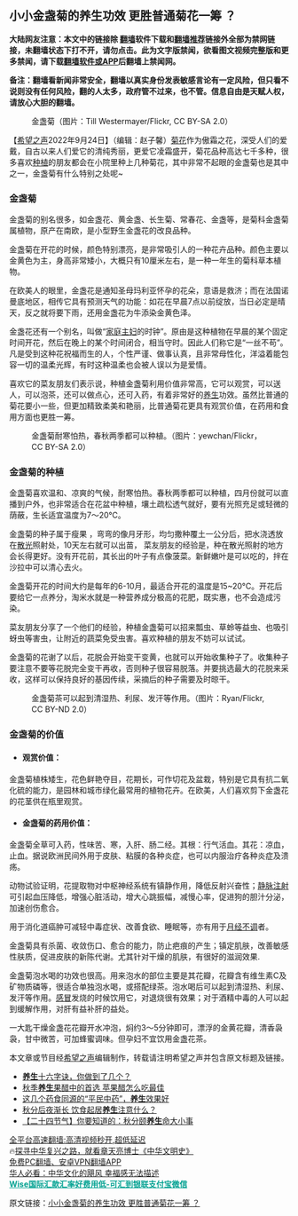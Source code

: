  <!-- 面包屑导航 --> <h2>小小金盏菊的养生功效 更胜普通菊花一筹 ？</h2> <p class="notice"><b>大陆网友注意：本文中的链接除 <a href="https://github.com/bannedbook/fanqiang" >翻墙</a>软件下载和<a href="https://github.com/killgcd/justmysocks/blob/master/README.md">翻墙推荐</a>链接外全部为禁网链接，未翻墙状态下打不开，请勿点击。此为文字版禁闻，欲看图文视频完整版和更多禁闻，请下载<a href="https://github.com/bannedbook/fanqiang">翻墙软件或APP</a>后翻墙上禁闻网。</p><p>备注：翻墙看新闻非常安全，翻墙以真实身份发表敏感言论有一定风险，但只看不说则没有任何风险，翻的人太多，政府管不过来，也不管。信息自由是天赋人权，请放心大胆的翻墙。</b></p>  <div class="entry"> <figure><figcaption>金盏菊（图片：Till Westermayer/Flickr, CC BY-SA 2.0）</figcaption></figure> <p>【<span class='wp_keywordlink_affiliate'><a href="https://www.soundofhope.org" title="希望之声" target="_blank">希望之声</a></span>2022年9月24日】（编辑：赵子馨）<a href="https://www.bannedbook.org/bnews/tag/%E8%8F%8A%E8%8A%B1/" class="st_tag internal_tag" rel="tag" title="标签 菊花 下的日志">菊花</a>作为傲霜之花，深受人们的爱戴，自古以来人们爱它的清纯秀丽，更爱它凌霜盛开，菊花品种高达七千多种，很多喜欢<a href="https://www.bannedbook.org/bnews/tag/%E7%A7%8D%E6%A4%8D/" class="st_tag internal_tag" rel="tag" title="标签 种植 下的日志">种植</a>的朋友都会在小院里种上几种菊花，其中非常不起眼的金盏菊也是其中之一，金盏菊有什么特别之处呢~</p> <h3>金盏菊</h3> <p>金盏菊的别名很多，如金盏花、黄金盏、长生菊、常春花、金盏等，是菊科金盏菊属植物，原产在南欧，是小型野生金盏花的改良品种。</p> <p>金盏菊在开花的时候，颜色特别漂亮，是非常吸引人的一种花卉品种。颜色主要以金黄色为主，身高非常矮小，大概只有10厘米左右，是一种一年生的菊科草本植物。</p> <p>在欧美人的眼里，金盏花是通知圣母玛利亚怀孕的花朵，意语是救济；而在法国诺曼底地区，相传它具有预测天气的功能：如花在早晨7点以前绽放，当日必定是晴天，反之就将要下雨，还用金盏花为牛添染金黄色泽。</p> <p>金盏花还有一个别名，叫做“<a href="https://www.bannedbook.org/bnews/tag/%E5%AE%B6%E5%BA%AD%E4%B8%BB%E5%A6%87/" class="st_tag internal_tag" rel="tag" title="标签 家庭主妇 下的日志">家庭主妇</a>的时钟”。原由是这种植物在早晨的某个固定时间开花，然后在晚上的某个时间闭合，相当守时。因此人们称它是“一丝不苟”。凡是受到这种花祝福而生的人，个性严谨、做事认真，且非常母性化，洋溢着能包容一切的温柔光辉，有时这种温柔也会被人误以为是爱情。</p>  <p>喜欢它的菜友朋友们表示说，种植金盏菊利用价值非常高，它可以观赏，可以送人，可以泡茶，还可以做点心，还可入药，有着非常好的<a href="https://www.bannedbook.org/bnews/tag/%e5%85%bb%e7%94%9f/" class="st_tag internal_tag" rel="tag" title="标签 养生 下的日志">养生</a>功效。虽然比普通的菊花要小一些，但更加精致柔美和艳丽，比普通菊花更具有观赏价值，在药用和食用方面也更胜一筹。</p> <figure><figcaption>金盏菊耐寒怕热，春秋两季都可以种植。（图片：yewchan/Flickr，CC BY-SA 2.0）</figcaption></figure> <h3>金盏菊的种植</h3> <p>金盏菊喜欢温和、凉爽的气候，耐寒怕热。春秋两季都可以种植，四月份就可以直播到户外，也非常适合在花盆中种植，壤土疏松透气就好，要有光照充足或轻微的荫蔽，生长适宜温度为7～20℃。</p> <p>金盏菊的种子属于瘦果 ，弯弯的像月牙形，均匀撒种覆土一公分后，把水浇透放在<a href="https://www.bannedbook.org/bnews/tag/%e6%95%a3%e5%85%89/" class="st_tag internal_tag" rel="tag" title="标签 散光 下的日志">散光</a>照射处，10天左右就可以出苗， 菜友朋友的经验是，种在散光照射的地方会长得更好。没有开花前，其长出的叶子有点像菠菜。新鲜嫩叶是可以吃的，拌在沙拉中可以清心去火。</p> <p>金盏菊开花的时间大约是每年的6-10月，最适合开花的温度是15~20°C。开花后要给它一点养分，淘米水就是一种营养成分极高的花肥，既实惠，也不会造成污染。</p> <p>菜友朋友分享了一个他们的经验，种植金盏菊可以招来瓢虫、草蛉等益虫、也吸引蚜虫等害虫，让附近的蔬菜免受虫害。喜欢种植的朋友不妨可以试试。</p>  <p>金盏菊的花谢了以后，花脱会开始变干变黄，也就可以开始收集种子了。收集种子要注意不要等花脱完全变干再收，否则种子很容易脱落。并要挑选最大的花脱来采收，这样可以保持良好的基因传续，采摘后的种子需要及时晾干。 </p> <figure><figcaption>金盏菊茶可以起到清湿热、利尿、发汗等作用。（图片：Ryan/Flickr, CC BY-ND 2.0）</figcaption></figure> <h3>金盏菊的价值</h3> <ul> <li> <h4>观赏价值：</h4> </li> </ul> <p>金盏菊植株矮生，花色鲜艳夺目，花期长，可作切花及盆栽，特别是它具有抗二氧化硫的能力，是园林和城市绿化最常用的植物花卉。在欧美，人们喜欢剪下金盏花的花茎供在瓶里观赏。</p> <ul> <li> <h4>金盏菊的药用价值：</h4> </li> </ul> <p>金盏菊全草可入药，性味苦、寒，入肝、肠二经。其根：行气活血。其花：凉血，止血。据说欧洲民间外用于皮肤、粘膜的各种炎症，也可以内服治疗各种炎症及溃疡。</p> <p>动物试验证明，花提取物对中枢神经系统有镇静作用，降低反射兴奋性；<a href="https://www.bannedbook.org/bnews/tag/%E9%9D%99%E8%84%89%E6%B3%A8%E5%B0%84/" class="st_tag internal_tag" rel="tag" title="标签 静脉注射 下的日志">静脉注射</a>可引起血压降低，增强心脏活动，增大心跳振幅，减慢心率，促进狗的胆汁分泌，加速创伤愈合。</p> <p>用于消化道癌肿可减轻中毒症状、改善食欲、睡眠等，亦有用于<a href="https://www.bannedbook.org/bnews/tag/%e6%9c%88%e7%bb%8f%e4%b8%8d%e8%b0%83/" class="st_tag internal_tag" rel="tag" title="标签 月经不调 下的日志">月经不调</a>者。</p>  <p>金盏菊具有杀菌、收敛伤口、愈合的能力，防止疤痕的产生；镇定肌肤，改善敏感性肤质，促进皮肤的新陈代谢。尤其针对干燥的肌肤，有很好的滋润效果.</p> <p>金盏菊泡水喝的功效也很高。用来泡水的部位主要是其花瓣，花瓣含有维生素C及矿物质磷等，很适合单独泡水喝，或搭配绿茶。泡水喝后可以起到清湿热、利尿、发汗等作用。<a href="https://www.bannedbook.org/bnews/tag/%E6%84%9F%E5%86%92/" class="st_tag internal_tag" rel="tag" title="标签 感冒 下的日志">感冒</a>发烧的时候饮用它，对退烧很有效果；对于酒精中毒的人可以起到缓解作用，对肝有益补肝的益处。</p> <p>一大匙干燥金盏花花瓣开水冲泡，焖约3～5分钟即可，漂浮的金黄花瓣，清香袅袅，甘中微苦，可加蜂蜜调味。但孕妇不宜饮用金盏花茶。</p> <p>本文章或节目经<a href="https://www.bannedbook.org/bnews/tag/%e5%b8%8c%e6%9c%9b%e4%b9%8b%e5%a3%b0/" class="st_tag internal_tag" rel="tag" title="标签 希望之声 下的日志">希望之声</a>编辑制作，转载请注明希望之声并包含原文标题及链接。 </p> <div id="taboola-mid-1"></div>  <ul class='op-related-articles' title='相关阅读'> <li><a href='https://www.bannedbook.org/bnews/comments/20220924/1788808.html' target='_blank'><b>养生</b>十六字诀，你做到了几个？</a></li> <li><a href='https://www.bannedbook.org/bnews/comments/20220924/1788565.html' target='_blank'>秋季<b>养生</b>果醋中的首选 苹果醋怎么吃最佳</a></li> <li><a href='https://www.bannedbook.org/bnews/health/20220923/1788382.html' target='_blank'>这几个药食同源的“平民中药”，<b>养生</b>效果好</a></li> <li><a href='https://www.bannedbook.org/bnews/comments/20220923/1788115.html' target='_blank'>秋分后夜渐长 饮食起居<b>养生</b>注意什么？</a></li> <li><a href='https://www.bannedbook.org/bnews/comments/20220923/1788073.html' target='_blank'>【二十四节气】你要知道的：秋分颐<b>养生</b>命大小事</a></li> </ul> <p class="texttj"> <a href="https://github.com/bannedbook/fanqiang/wiki/V2ray%E6%9C%BA%E5%9C%BA" target="_blank">全平台高速翻墙:高清视频秒开,超低延迟</a><br/> 🔥<a href="https://www.bannedbook.org/bnews/comments/20220808/1768773.html" target="_blank">探寻中华复兴之路，就看章天亮博士《中华文明史》</a><br/> <a href="https://github.com/bannedbook/fanqiang/wiki/%E7%A6%81%E9%97%BB%E7%BD%91%E5%AE%89%E5%8D%93%E7%BF%BB%E5%A2%99%E6%96%B0%E9%97%BBAPP" target="_blank">免费PC翻墙、安卓VPN翻墙APP</a><br/> <a href="https://www.bannedbook.org/bnews/comments/20220220/1694796.html" target="_blank">华人必看：中华文化的飓风 幸福感无法描述</a><br/> <b onclick="window.open('https://wise.prf.hn/click/camref:1011lqFCW/creativeref:1011l61212')" style="cursor:pointer;color:#00A191;text-decoration:underline;font-weight: bold;">Wise国际汇款汇率好费用低-可汇到银联支付宝微信</b> </p> <p>原文链接：<a class="src_link"  href="https://www.soundofhope.org/post/656574" target="_blank">小小金盏菊的养生功效 更胜普通菊花一筹 ？</a></p><a name='sharetosocial'></a>  <div style="margin-bottom:5px;padding-bottom:5px;clear:both"> <div id="archive-pix-1" class="banner-ads"> <!-- AuctionX Display platform tag START --> <div id="27602x728x90x621x_ADSLOT1" clicktrack="%%CLICK_URL_ESC%%"></div>  <!-- AuctionX Display platform tag END --> </div> <div id="archive-pix-2" class="banner-ads"> <!-- AuctionX Display platform tag START --> <div id="27556x300x250x621x_ADSLOT1" clicktrack="%%CLICK_URL_ESC%%" style="margin:0 auto;text-align:center"></div>  <!-- AuctionX Display platform tag END --> </div> </div>  <div id="archive-pix-1" class="banner-ads"> <!-- AuctionX Display platform tag START --> <div id="27603x728x90x621x_ADSLOT1" clicktrack="%%CLICK_URL_ESC%%"></div>  <!-- AuctionX Display platform tag END --> </div> </div><!--END ENTRY--> 